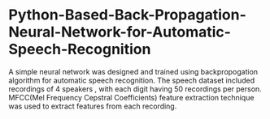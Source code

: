 # Python-Based-Back-Propagation-Neural-Network-for-Automatic-Speech-Recognition
A simple neural network was designed and trained using backpropogation algorithm for automatic speech recognition. The speech dataset included recordings of 4 speakers , with each digit having 50 recordings per person. MFCC(Mel Frequency Cepstral Coefficients) feature extraction technique was used to extract features from each recording.
